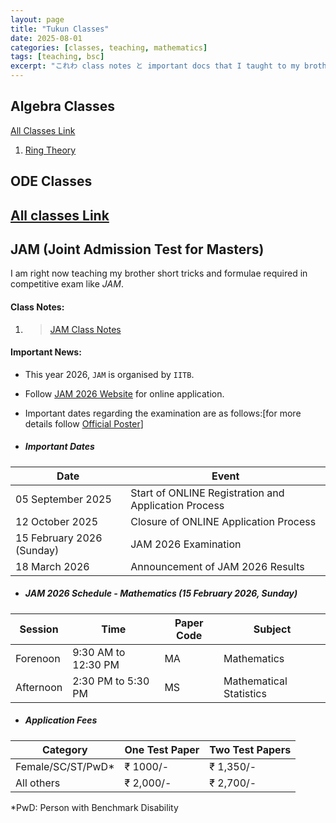 ```yaml
---
layout: page
title: "Tukun Classes"
date: 2025-08-01
categories: [classes, teaching, mathematics]
tags: [teaching, bsc]
excerpt: "これわ class notes と important docs that I taught to my brother"
---
```

## Algebra Classes
[All Classes Link](https://www.atrajit.com/blogs.html?folder=Tukun_s%20Classes%2FAlgebra)
1. [Ring Theory](https://www.atrajit.com/blogs.html?folder=Tukun_s%20Classes%2FAlgebra%2FRingTheory)

## ODE Classes
[All classes Link](https://atrajit-sarkar.github.io/ODE/)
---
## JAM (Joint Admission Test for Masters)
I am right now teaching my brother short tricks and formulae required in competitive exam like *JAM*.
#### Class Notes:
1. > [JAM Class Notes](https://www.atrajit.com/blogs.html?folder=Tukun_s%20Classes%2FJAM)

#### Important News:
- This year 2026, `JAM` is organised by `IITB`.
- Follow [JAM 2026 Website](https://jam2026.iitb.ac.in/) for online application.
- Important dates regarding the examination are as follows:[for more details follow [Official Poster](https://jam2026.iitb.ac.in/files/JAM_2026_Poster_280725_final_JAM_website.pdf)]

- ##### Important Dates

| Date | Event |
|------|-------|
| 05 September 2025 | Start of ONLINE Registration and Application Process |
| 12 October 2025 | Closure of ONLINE Application Process |
| 15 February 2026 (Sunday) | JAM 2026 Examination |
| 18 March 2026 | Announcement of JAM 2026 Results |

- ##### JAM 2026 Schedule - Mathematics (15 February 2026, Sunday)

| Session | Time | Paper Code | Subject |
|---------|------|------------|---------|
| Forenoon | 9:30 AM to 12:30 PM | MA | Mathematics |
| Afternoon | 2:30 PM to 5:30 PM | MS | Mathematical Statistics |

- ##### Application Fees

| Category | One Test Paper | Two Test Papers |
|----------|----------------|-----------------|
| Female/SC/ST/PwD* | ₹ 1000/- | ₹ 1,350/- |
| All others | ₹ 2,000/- | ₹ 2,700/- |

*PwD: Person with Benchmark Disability



   

